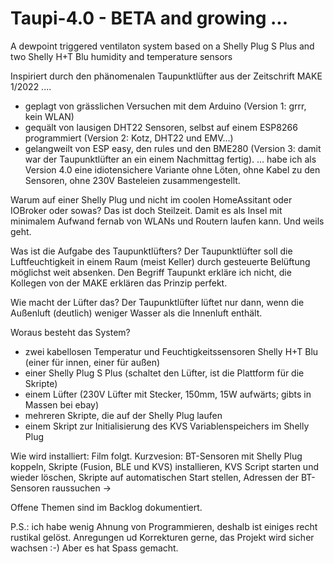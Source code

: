 # Taupi-4.0 - BETA and growing ...
A dewpoint triggered ventilaton system based on a Shelly Plug S Plus and two Shelly H+T Blu humidity and temperature sensors 

Inspiriert durch den phänomenalen Taupunktlüfter aus der Zeitschrift MAKE 1/2022 ....
- geplagt von grässlichen Versuchen mit dem Arduino (Version 1: grrr, kein WLAN)
- gequält von lausigen DHT22 Sensoren, selbst auf einem ESP8266 programmiert (Version 2: Kotz, DHT22 und EMV...)
- gelangweilt von ESP easy, den rules und den BME280 (Version 3: damit war der Taupunktlüfter an ein einem Nachmittag fertig).
... habe ich als Version 4.0 eine idiotensichere Variante ohne Löten, ohne Kabel zu den Sensoren, ohne 230V Basteleien zusammengestellt.

Warum auf einer Shelly Plug und nicht im coolen HomeAssitant oder IOBroker oder sowas? Das ist doch Steilzeit.
  Damit es als Insel mit minimalem Aufwand fernab von WLANs und Routern laufen kann.
  Und weils geht.

Was ist die Aufgabe des Taupunktlüfters? 
  Der Taupunktlüfter soll die Luftfeuchtigkeit in einem Raum (meist Keller) durch gesteuerte Belüftung möglichst weit absenken. 
  Den Begriff Taupunkt erkläre ich nicht, die Kollegen von der MAKE erklären das Prinzip perfekt.

Wie macht der Lüfter das? 
  Der Taupunktlüfter lüftet nur dann, wenn die Außenluft (deutlich) weniger Wasser als die Innenluft enthält.

Woraus besteht das System?
  - zwei kabellosen Temperatur und Feuchtigkeitssensoren Shelly H+T Blu (einer für innen, einer für außen)
  - einer Shelly Plug S Plus (schaltet den Lüfter, ist die Plattform für die Skripte)
  - einem Lüfter (230V Lüfter mit Stecker, 150mm, 15W aufwärts; gibts in Massen bei ebay)
  - mehreren Skripte, die  auf der Shelly Plug laufen
  - einem Skript zur Initialisierung des KVS Variablenspeichers im Shelly Plug

Wie wird installiert: Film folgt. 
Kurzvesion: BT-Sensoren mit Shelly Plug koppeln, Skripte (Fusion, BLE und KVS) installieren, KVS Script starten und wieder löschen, Skripte auf automatischen Start stellen, Adressen der BT-Sensoren raussuchen -> 

Offene Themen sind im Backlog dokumentiert.

P.S.: ich habe wenig Ahnung von Programmieren, deshalb ist einiges recht rustikal gelöst.
Anregungen ud Korrekturen gerne, das Projekt wird sicher wachsen :-)
Aber es hat Spass gemacht.
